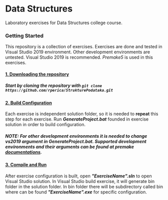# **Data Structures**

Laboratory exercises for Data Structures college course.  

### **Getting Started**

This repository is a collection of exercises. Exercises are done and tested in Visual Studio 2019 environment. Other development environments are untested. Visual Studio 2019 is recommended. *Premake5* is used in this exercises. 

#### **<ins>1. Downloading the repository</ins>**

##### Start by cloning the repository with `git clone https://github.com/rperica/StrukturePodataka.git`

#### **<ins>2. Build Configuration</ins>**

Each exercise is independent solution folder, so it is needed to **repeat** this step for each exercise. Run ***GenerateProject.bat*** founded in exercise solution in order to build configuration.

##### **NOTE:** For other development environments it is needed to change *vs2019* argument in ***GenerateProject.bat***. Supported development environments and their arguments can be found at premake [documentations](https://premake.github.io/docs/Using-Premake).


#### **<ins>3. Compile and Run</ins>**
After exercise configuration is built, open ***"ExerciseName".sln*** to open Visual Studio solution. In Visual Studio build exercise, it will generate bin folder in the solution folder. In bin folder there will be subdirectory called bin where can be found ***"ExerciseName".exe*** for specific configuration. 
